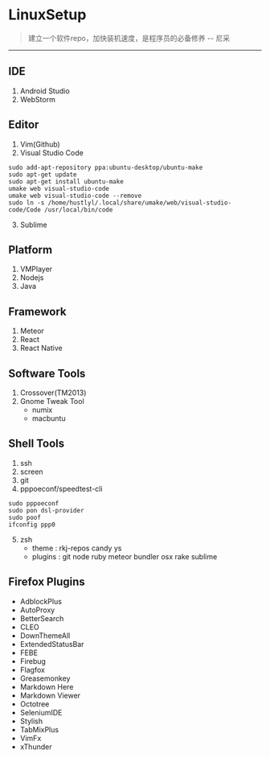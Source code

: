 # LinuxSetup

> 建立一个软件repo，加快装机速度，是程序员的必备修养 -- 尼采

------

## IDE

1. Android Studio
2. WebStorm

## Editor
1. Vim(Github)
2. Visual Studio Code  
```Shell
sudo add-apt-repository ppa:ubuntu-desktop/ubuntu-make
sudo apt-get update
sudo apt-get install ubuntu-make
umake web visual-studio-code
umake web visual-studio-code --remove
sudo ln -s /home/hustlyl/.local/share/umake/web/visual-studio-code/Code /usr/local/bin/code
```
3. Sublime

## Platform
1. VMPlayer
2. Nodejs
3. Java

## Framework
1. Meteor
2. React
3. React Native

## Software Tools
1. Crossover(TM2013)
2. Gnome Tweak Tool
    - numix
    - macbuntu

## Shell Tools
1. ssh
2. screen
3. git
4. pppoeconf/speedtest-cli  
```shell
sudo pppoeconf
sudo pon dsl-provider
sudo poof
ifconfig ppp0
```
5. zsh
    - theme : rkj-repos candy ys
    - plugins : git node ruby meteor bundler osx rake sublime

## Firefox Plugins
- AdblockPlus
- AutoProxy
- BetterSearch
- CLEO
- DownThemeAll
- ExtendedStatusBar
- FEBE
- Firebug
- Flagfox
- Greasemonkey
- Markdown Here
- Markdown Viewer
- Octotree
- SeleniumIDE
- Stylish
- TabMixPlus
- VimFx
- xThunder
